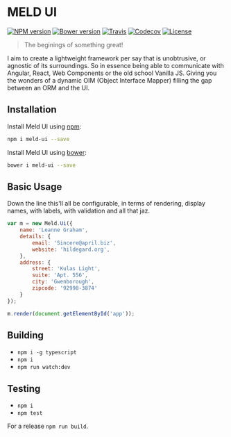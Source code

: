 MELD UI
=======

[![NPM version](https://img.shields.io/npm/v/meld-ui.svg?style=flat-square)](https://www.npmjs.com/package/meld-ui)
[![Bower version](https://img.shields.io/bower/v/meld-ui.svg?style=flat-square)](https://github.com/maraisr/meld-ui)
[![Travis](https://img.shields.io/travis/maraisr/meld-ui.svg?style=flat-square)](https://travis-ci.org/maraisr/meld-ui)
[![Codecov](https://img.shields.io/codecov/c/github/maraisr/meld-ui.svg?style=flat-square)](https://codecov.io/github/maraisr/meld-ui)
[![License](https://img.shields.io/npm/l/meld-ui.svg?style=flat-square)](https://github.com/maraisr/meld-ui/blob/master/LICENSE.md)

> The beginings of something great!

I aim to create a lightweight framework per say that is unobtrusive, or agnostic of its surroundings. So in essence being able to communicate with Angular, React, Web Components or the old school Vanilla JS. Giving you the wonders of a dynamic OIM (Object Interface Mapper) filling the gap between an ORM and the UI.

## Installation
Install Meld UI using [npm](https://docs.npmjs.com/):
```sh
npm i meld-ui --save
```

Install Meld UI using [bower](http://bower.io/#getting-started):
```sh
bower i meld-ui --save
```

## Basic Usage
Down the line this'll all be configurable, in terms of rendering, display names, with labels, with validation and all that jaz.

```JavaScript
var m = new Meld.Ui({
	name: 'Leanne Graham',
	details: {
		email: 'Sincere@april.biz',
		website: 'hildegard.org',
	},
	address: {
		street: 'Kulas Light',
		suite: 'Apt. 556',
		city: 'Gwenborough',
		zipcode: '92998-3874'
	}
});

m.render(document.getElementById('app'));
```

## Building
- `npm i -g typescript`
- `npm i`
- `npm run watch:dev`

## Testing
- `npm i`
- `npm test`

For a release `npm run build`.
